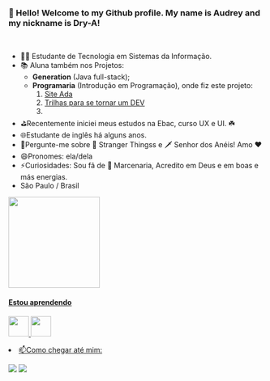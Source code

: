 <p align="center"><h3> 👋 Hello! Welcome to my Github profile.
 My name is Audrey and my nickname is Dry-A!</p></h3>
<p>&nbsp;</p>
<ul>
<li> 👩‍🎓 Estudante de Tecnologia em Sistemas da Informação.</li>
  <li> 📚 Aluna também nos Projetos: 
   <ul>
    <li><strong>Generation</strong> (Java full-stack);<li><strong>Programaria</strong> (Introdução em Programação), onde fiz este projeto: 
     <ol>
      <li><a href='https://siteada.audreydev1.repl.co/' target='_blank' class='url'>Site Ada</a> </li>
     <li> <a href='https://dicasparaserdev.audreydev1.repl.co/' target='_blank' class='url'>Trilhas para se tornar um DEV</a><li>
     </ol>
   </ul>
<li>⛳Recentemente iniciei meus estudos na Ebac, curso UX e UI. ☘️</li>
<li>🌐Estudante de inglês há alguns anos.</li>
<li>💬Pergunte-me sobre 🥫 Stranger Thingss e 🗡 Senhor dos Anéis! Amo ❤️</li>
<li>😄Pronomes: ela/dela</li>
<li>⚡Curiosidades: Sou fã de 🔨  Marcenaria, Acredito em Deus e em boas e más energias.</li>
<li>São Paulo / Brasil</li>
</ul>

<div align="left">
  <a href="https://github.com/Dry-A">
  <img height="180em" src="https://github-readme-stats.vercel.app/api?username=Dry-A&show_icons=true&theme=dracula&include_all_commits=true&count_private=true"/>
</div>
 
 <h4> Estou aprendendo</h4>

<img src="https://cdn.jsdelivr.net/gh/devicons/devicon/icons/java/java-original.svg" width="40" height="40"/> <img src="https://cdn.jsdelivr.net/gh/devicons/devicon/icons/linux/linux-original.svg" width="40" height="40"/>


<li>📫Como chegar até mim:<br>
 
<a href="https://www.linkedin.com/in/audreyalbuquerque/" target="_blank"><img src="https://img.shields.io/badge/LinkedIn-0077B5?style=for-the-badge&logo=linkedin&logoColor=white" target="_blank"></a>
<a href="https://www.instagram.com/dry.dev/" target="_blank"><img src="https://img.shields.io/badge/-Instagram-%23E4405F?style=for-the-badge&logo=instagram&logoColor=white" target="_blank"></a>
 

